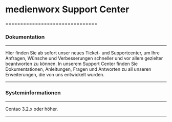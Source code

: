# medienworx Support Center
===============================

### Dokumentation
-----------------------------

Hier finden Sie ab sofort unser neues Ticket- und Supportcenter, um Ihre Anfragen, Wünsche und Verbesserungen schneller und vor allem gezielter beantworten zu können. In unserem Support Center finden Sie Dokumentationen, Anleitungen, Fragen und Antworten zu all unseren Erweiterungen, die von uns entwickelt wurden.

-----------------------------

### Systeminformationen
-----------------------------

Contao 3.2.x oder höher.

-----------------------------
